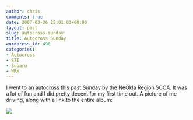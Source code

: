 ```yaml
---
author: chris
comments: true
date: 2007-03-26 15:01:03+00:00
layout: post
slug: autocross-sunday
title: Autocross Sunday
wordpress_id: 490
categories:
- Autocross
- STI
- Subaru
- WRX
---
```


I went to an autocross this past Sunday by the NeOkla Region SCCA. It was a lot of fun and I did pretty decent for my first time out. A picture of me driving, along with a link to the entire album:

![](http://www.4113pittsburg.com/Pictures/NeOkla032507/images/DSC_9776.jpg)

